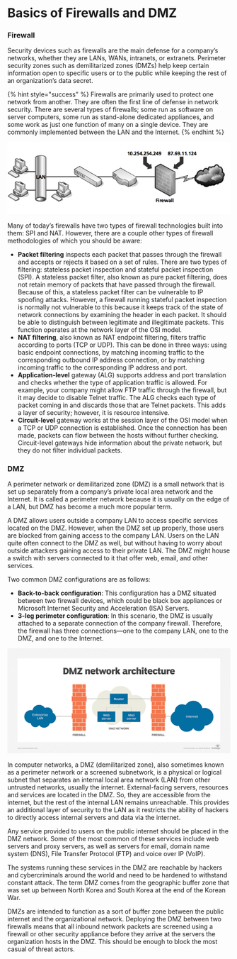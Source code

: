 # Basics of Firewalls and DMZ

### Firewall

Security devices such as firewalls are the main defense for a company’s networks, whether they are LANs, WANs, intranets, or extranets. Perimeter security zones such as demilitarized zones \(DMZs\) help keep certain information open to specific users or to the public while keeping the rest of an organization’s data secret.

{% hint style="success" %}
Firewalls are primarily used to protect one network from another. They are often the first line of defense in network security. There are several types of firewalls; some run as software on server computers, some run as stand-alone dedicated appliances, and some work as just one function of many on a single device. They are commonly implemented between the LAN and the Internet.
{% endhint %}

![](../../.gitbook/assets/image%20%2845%29.png)

Many of today’s firewalls have two types of firewall technologies built into them: SPI and NAT. However, there are a couple other types of firewall methodologies of which you should be aware:

* **Packet filtering** inspects each packet that passes through the firewall and accepts or rejects it based on a set of rules. There are two types of filtering: stateless packet inspection and stateful packet inspection \(SPI\). A stateless packet filter, also known as pure packet filtering, does not retain memory of packets that have passed through the firewall. Because of this, a stateless packet filter can be vulnerable to IP spoofing attacks. However, a firewall running stateful packet inspection is normally not vulnerable to this because it keeps track of the state of network connections by examining the header in each packet. It should be able to distinguish between legitimate and illegitimate packets. This function operates at the network layer of the OSI model.
* **NAT filtering**, also known as NAT endpoint filtering, filters traffic according to ports \(TCP or UDP\). This can be done in three ways: using basic endpoint connections, by matching incoming traffic to the corresponding outbound IP address connection, or by matching incoming traffic to the corresponding IP address and port.
* **Application-level** gateway \(ALG\) supports address and port translation and checks whether the type of application traffic is allowed. For example, your company might allow FTP traffic through the firewall, but it may decide to disable Telnet traffic. The ALG checks each type of packet coming in and discards those that are Telnet packets. This adds a layer of security; however, it is resource intensive.
* **Circuit-level** gateway works at the session layer of the OSI model when a TCP or UDP connection is established. Once the connection has been made, packets can flow between the hosts without further checking. Circuit-level gateways hide information about the private network, but they do not filter individual packets.

### DMZ

A perimeter network or demilitarized zone \(DMZ\) is a small network that is set up separately from a company’s private local area network and the Internet. It is called a perimeter network because it is usually on the edge of a LAN, but DMZ has become a much more popular term.

A DMZ allows users outside a company LAN to access specific services located on the DMZ. However, when the DMZ set up properly, those users are blocked from gaining access to the company LAN. Users on the LAN quite often connect to the DMZ as well, but without having to worry about outside attackers gaining access to their private LAN. The DMZ might house a switch with servers connected to it that offer web, email, and other services.

Two common DMZ configurations are as follows:

* **Back-to-back configuration**: This configuration has a DMZ situated between two firewall devices, which could be black box appliances or Microsoft Internet Security and Acceleration \(ISA\) Servers.
* **3-leg perimeter configuration**: In this scenario, the DMZ is usually attached to a separate connection of the company firewall. Therefore, the firewall has three connections—one to the company LAN, one to the DMZ, and one to the Internet.

![](../../.gitbook/assets/image%20%2873%29.png)

In computer networks, a DMZ \(demilitarized zone\), also sometimes known as a perimeter network or a screened subnetwork, is a physical or logical subnet that separates an internal local area network \(LAN\) from other untrusted networks, usually the internet. External-facing servers, resources and services are located in the DMZ. So, they are accessible from the internet, but the rest of the internal LAN remains unreachable. This provides an additional layer of security to the LAN as it restricts the ability of hackers to directly access internal servers and data via the internet.

Any service provided to users on the public internet should be placed in the DMZ network. Some of the most common of these services include web servers and proxy servers, as well as servers for email, domain name system \(DNS\), File Transfer Protocol \(FTP\) and voice over IP \(VoIP\).

The systems running these services in the DMZ are reachable by hackers and cybercriminals around the world and need to be hardened to withstand constant attack. The term DMZ comes from the geographic buffer zone that was set up between North Korea and South Korea at the end of the Korean War.

DMZs are intended to function as a sort of buffer zone between the public internet and the organizational network. Deploying the DMZ between two firewalls means that all inbound network packets are screened using a firewall or other security appliance before they arrive at the servers the organization hosts in the DMZ. This should be enough to block the most casual of threat actors.


